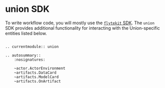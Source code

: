 # union SDK

To write workflow code, you will mostly use the [`flytekit` SDK](../flytekit-sdk/index.md). The `union` SDK provides additional functionality for interacting with the Union-specific entities listed below.

```{eval-rst}

.. currentmodule:: union

.. autosummary::
    :nosignatures:

    ~actor.ActorEnvironment
    ~artifacts.DataCard
    ~artifacts.ModelCard
    ~artifacts.OnArtifact

```